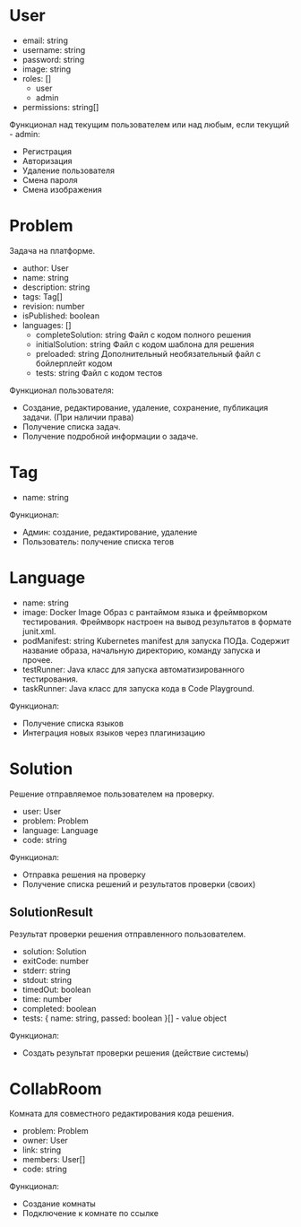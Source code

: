 # User

- email: string
- username: string
- password: string
- image: string
- roles: []
    - user
    - admin
- permissions: string[]

Функционал над текущим пользователем или над любым, если текущий - admin:

- Регистрация
- Авторизация
- Удаление пользователя
- Смена пароля
- Смена изображения

# Problem

Задача на платформе. 

- author: User
- name: string
- description: string
- tags: Tag[]
- revision: number
- isPublished: boolean
- languages: []
    - completeSolution: string
      Файл с кодом полного решения
    - initialSolution: string
      Файл с кодом шаблона для решения
    - preloaded: string
      Дополнительный необязательный файл с бойлерплейт кодом
    - tests: string
      Файл с кодом тестов

Функционал пользователя:

- Создание, редактирование, удаление, сохранение, публикация задачи. (При наличии права)
- Получение списка задач.
- Получение подробной информации о задаче.

# Tag

- name: string

Функционал:

- Админ: создание, редактирование, удаление
- Пользователь: получение списка тегов

# Language

- name: string
- image: Docker Image
  Образ с рантаймом языка и фреймворком тестирования.
  Фреймворк настроен на вывод результатов в формате junit.xml.
- podManifest: string
  Kubernetes manifest для запуска ПОДа. Содержит название образа, начальную директорию, команду запуска и прочее.
- testRunner: Java класс для запуска автоматизированного тестирования.
- taskRunner: Java класс для запуска кода в Code Playground.

Функционал:

- Получение списка языков
- Интеграция новых языков через плагинизацию

# Solution

Решение отправляемое пользователем на проверку.

- user: User
- problem: Problem
- language: Language
- code: string

Функционал:

- Отправка решения на проверку
- Получение списка решений и результатов проверки (своих)

## SolutionResult

Результат проверки решения отправленного пользователем.

- solution: Solution
- exitCode: number
- stderr: string
- stdout: string
- timedOut: boolean
- time: number
- completed: boolean
- tests: { name: string, passed: boolean }[] - value object

Функционал:

- Создать результат проверки решения (действие системы)

# CollabRoom

Комната для совместного редактирования кода решения.

- problem: Problem
- owner: User
- link: string
- members: User[]
- code: string

Функционал:

- Создание комнаты
- Подключение к комнате по ссылке
